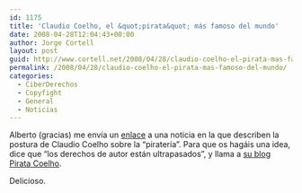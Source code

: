 ```yaml
---
id: 1175
title: 'Claudio Coelho, el &quot;pirata&quot; más famoso del mundo'
date: 2008-04-28T12:04:43+00:00
author: Jorge Cortell
layout: post
guid: http://www.cortell.net/2008/04/28/claudio-coelho-el-pirata-mas-famoso-del-mundo/
permalink: /2008/04/28/claudio-coelho-el-pirata-mas-famoso-del-mundo/
categories:
  - CiberDerechos
  - Copyfight
  - General
  - Noticias
---
```

Alberto (gracias) me envía un <a href="http://jbonline.terra.com.br/sitehtml/papel/cultura/papel/2008/04/27/cultura20080427012.html" title="Terra Brasil" target="_blank">enlace</a> a una noticia en la que describen la postura de Claudio Coelho sobre la &#8220;piratería&#8221;. Para que os hagáis una idea, dice que &#8220;los derechos de autor están ultrapasados&#8221;, y llama a <a href="http://piratecoelho.wordpress.com" title="http://piratecoelho.wordpress.com" target="_blank">su blog Pirata Coelho</a>.

Delicioso.